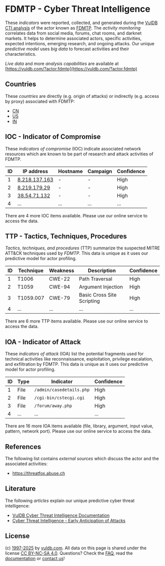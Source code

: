 # FDMTP - Cyber Threat Intelligence

These _indicators_ were reported, collected, and generated during the [VulDB CTI analysis](https://vuldb.com/?kb.cti) of the actor known as [FDMTP](https://vuldb.com/?actor.fdmtp). The _activity monitoring_ correlates data from social media, forums, chat rooms, and darknet markets. It helps to determine associated actors, specific activities, expected intentions, emerging research, and ongoing attacks. Our unique _predictive model_ uses _big data_ to forecast activities and their characteristics.

_Live data_ and more _analysis capabilities_ are available at [https://vuldb.com/?actor.fdmtp](https://vuldb.com/?actor.fdmtp)

## Countries

These _countries_ are directly (e.g. origin of attacks) or indirectly (e.g. access by proxy) associated with FDMTP:

* [CN](https://vuldb.com/?country.cn)
* [US](https://vuldb.com/?country.us)
* [IN](https://vuldb.com/?country.in)

## IOC - Indicator of Compromise

These _indicators of compromise_ (IOC) indicate associated network resources which are known to be part of research and attack activities of FDMTP.

ID | IP address | Hostname | Campaign | Confidence
-- | ---------- | -------- | -------- | ----------
1 | [8.218.137.163](https://vuldb.com/?ip.8.218.137.163) | - | - | High
2 | [8.219.179.29](https://vuldb.com/?ip.8.219.179.29) | - | - | High
3 | [38.54.71.132](https://vuldb.com/?ip.38.54.71.132) | - | - | High
4 | ... | ... | ... | ...

There are 4 more IOC items available. Please use our online service to access the data.

## TTP - Tactics, Techniques, Procedures

_Tactics, techniques, and procedures_ (TTP) summarize the suspected MITRE ATT&CK techniques used by _FDMTP_. This data is unique as it uses our predictive model for actor profiling.

ID | Technique | Weakness | Description | Confidence
-- | --------- | -------- | ----------- | ----------
1 | T1006 | CWE-22 | Path Traversal | High
2 | T1059 | CWE-94 | Argument Injection | High
3 | T1059.007 | CWE-79 | Basic Cross Site Scripting | High
4 | ... | ... | ... | ...

There are 6 more TTP items available. Please use our online service to access the data.

## IOA - Indicator of Attack

These _indicators of attack_ (IOA) list the potential fragments used for technical activities like reconnaissance, exploitation, privilege escalation, and exfiltration by FDMTP. This data is unique as it uses our predictive model for actor profiling.

ID | Type | Indicator | Confidence
-- | ---- | --------- | ----------
1 | File | `/admin/casedetails.php` | High
2 | File | `/cgi-bin/cstecgi.cgi` | High
3 | File | `/forum/away.php` | High
4 | ... | ... | ...

There are 16 more IOA items available (file, library, argument, input value, pattern, network port). Please use our online service to access the data.

## References

The following list contains _external sources_ which discuss the actor and the associated activities:

* https://threatfox.abuse.ch

## Literature

The following _articles_ explain our unique predictive cyber threat intelligence:

* [VulDB Cyber Threat Intelligence Documentation](https://vuldb.com/?kb.cti)
* [Cyber Threat Intelligence - Early Anticipation of Attacks](https://www.scip.ch/en/?labs.20201022)

## License

(c) [1997-2025](https://vuldb.com/?kb.changelog) by [vuldb.com](https://vuldb.com/?kb.about). All data on this page is shared under the license [CC BY-NC-SA 4.0](https://creativecommons.org/licenses/by-nc-sa/4.0/). Questions? Check the [FAQ](https://vuldb.com/?kb.faq), read the [documentation](https://vuldb.com/?kb) or [contact us](https://vuldb.com/?contact)!
